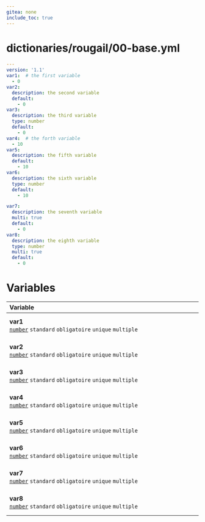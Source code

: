 ```yaml
---
gitea: none
include_toc: true
---
```

# dictionaries/rougail/00-base.yml

```yaml
---
version: '1.1'
var1:  # the first variable
  - 0
var2:
  description: the second variable
  default:
    - 0
var3:
  description: the third variable
  type: number
  default:
    - 0
var4:  # the forth variable
  - 10
var5:
  description: the fifth variable
  default:
    - 10
var6:
  description: the sixth variable
  type: number
  default:
    - 10

var7:
  description: the seventh variable
  multi: true
  default:
    - 0
var8:
  description: the eighth variable
  type: number
  multi: true
  default:
    - 0
```
# Variables

| Variable&nbsp;&nbsp;&nbsp;&nbsp;&nbsp;&nbsp;&nbsp;&nbsp;&nbsp;&nbsp;&nbsp;&nbsp;&nbsp;&nbsp;&nbsp;&nbsp;&nbsp;&nbsp;&nbsp;&nbsp;&nbsp;&nbsp;&nbsp;&nbsp;&nbsp;&nbsp;&nbsp;&nbsp;&nbsp;&nbsp;&nbsp;&nbsp;&nbsp;&nbsp;&nbsp;&nbsp;&nbsp;&nbsp;&nbsp;&nbsp;&nbsp;&nbsp;&nbsp;&nbsp;&nbsp;&nbsp;&nbsp;&nbsp;&nbsp;&nbsp;&nbsp;&nbsp;&nbsp;&nbsp;&nbsp;&nbsp;&nbsp;&nbsp;&nbsp;&nbsp;&nbsp;&nbsp;&nbsp;&nbsp;&nbsp;&nbsp;&nbsp;&nbsp;&nbsp;&nbsp;&nbsp;&nbsp;&nbsp;&nbsp;&nbsp;&nbsp;&nbsp;&nbsp;&nbsp;&nbsp;&nbsp;&nbsp;&nbsp;&nbsp;&nbsp;&nbsp;&nbsp;&nbsp;&nbsp;&nbsp;&nbsp;&nbsp;&nbsp;&nbsp;&nbsp;&nbsp;&nbsp;&nbsp;&nbsp;&nbsp;&nbsp;&nbsp;&nbsp;&nbsp;&nbsp;&nbsp;&nbsp;&nbsp;&nbsp;&nbsp;&nbsp;&nbsp;&nbsp;&nbsp;&nbsp;&nbsp;&nbsp;&nbsp;&nbsp;&nbsp;   | Description&nbsp;&nbsp;&nbsp;&nbsp;&nbsp;&nbsp;&nbsp;&nbsp;&nbsp;&nbsp;&nbsp;&nbsp;&nbsp;&nbsp;&nbsp;&nbsp;&nbsp;&nbsp;&nbsp;&nbsp;&nbsp;&nbsp;&nbsp;&nbsp;&nbsp;&nbsp;&nbsp;&nbsp;&nbsp;&nbsp;&nbsp;&nbsp;&nbsp;&nbsp;&nbsp;&nbsp;&nbsp;&nbsp;&nbsp;&nbsp;&nbsp;&nbsp;&nbsp;&nbsp;&nbsp;&nbsp;&nbsp;&nbsp;&nbsp;&nbsp;&nbsp;&nbsp;&nbsp;&nbsp;&nbsp;&nbsp;&nbsp;&nbsp;&nbsp;&nbsp;&nbsp;&nbsp;&nbsp;&nbsp;&nbsp;&nbsp;&nbsp;&nbsp;&nbsp;&nbsp;&nbsp;&nbsp;&nbsp;&nbsp;&nbsp;&nbsp;&nbsp;&nbsp;&nbsp;&nbsp;&nbsp;&nbsp;&nbsp;&nbsp;&nbsp;&nbsp;&nbsp;&nbsp;&nbsp;&nbsp;&nbsp;&nbsp;&nbsp;&nbsp;&nbsp;&nbsp;&nbsp;&nbsp;&nbsp;&nbsp;&nbsp;&nbsp;&nbsp;&nbsp;&nbsp;&nbsp;&nbsp;&nbsp;&nbsp;&nbsp;&nbsp;&nbsp;&nbsp;&nbsp;&nbsp;&nbsp;&nbsp;   |
|------------------------------------------------------------------------------------------------------------------------------------------------------------------------------------------------------------------------------------------------------------------------------------------------------------------------------------------------------------------------------------------------------------------------------------------------------------------------------------------------------------------------------------------------------------------------------------------------------------------------------------------------------------------------------------------------------------------------------------------------------------|---------------------------------------------------------------------------------------------------------------------------------------------------------------------------------------------------------------------------------------------------------------------------------------------------------------------------------------------------------------------------------------------------------------------------------------------------------------------------------------------------------------------------------------------------------------------------------------------------------------------------------------------------------------------------------------------------------------------------------------------|
| **var1**<br/>[`number`](https://rougail.readthedocs.io/en/latest/variable.html#variables-types) `standard` `obligatoire` `unique` `multiple`                                                                                                                                                                                                                                                                                                                                                                                                                                                                                                                                                                                                               | The first variable.<br/>**Défaut**: <br/>- 0                                                                                                                                                                                                                                                                                                                                                                                                                                                                                                                                                                                                                                                                                                |
| **var2**<br/>[`number`](https://rougail.readthedocs.io/en/latest/variable.html#variables-types) `standard` `obligatoire` `unique` `multiple`                                                                                                                                                                                                                                                                                                                                                                                                                                                                                                                                                                                                               | The second variable.<br/>**Défaut**: <br/>- 0                                                                                                                                                                                                                                                                                                                                                                                                                                                                                                                                                                                                                                                                                               |
| **var3**<br/>[`number`](https://rougail.readthedocs.io/en/latest/variable.html#variables-types) `standard` `obligatoire` `unique` `multiple`                                                                                                                                                                                                                                                                                                                                                                                                                                                                                                                                                                                                               | The third variable.<br/>**Défaut**: <br/>- 0                                                                                                                                                                                                                                                                                                                                                                                                                                                                                                                                                                                                                                                                                                |
| **var4**<br/>[`number`](https://rougail.readthedocs.io/en/latest/variable.html#variables-types) `standard` `obligatoire` `unique` `multiple`                                                                                                                                                                                                                                                                                                                                                                                                                                                                                                                                                                                                               | The forth variable.<br/>**Défaut**: <br/>- 10                                                                                                                                                                                                                                                                                                                                                                                                                                                                                                                                                                                                                                                                                               |
| **var5**<br/>[`number`](https://rougail.readthedocs.io/en/latest/variable.html#variables-types) `standard` `obligatoire` `unique` `multiple`                                                                                                                                                                                                                                                                                                                                                                                                                                                                                                                                                                                                               | The fifth variable.<br/>**Défaut**: <br/>- 10                                                                                                                                                                                                                                                                                                                                                                                                                                                                                                                                                                                                                                                                                               |
| **var6**<br/>[`number`](https://rougail.readthedocs.io/en/latest/variable.html#variables-types) `standard` `obligatoire` `unique` `multiple`                                                                                                                                                                                                                                                                                                                                                                                                                                                                                                                                                                                                               | The sixth variable.<br/>**Défaut**: <br/>- 10                                                                                                                                                                                                                                                                                                                                                                                                                                                                                                                                                                                                                                                                                               |
| **var7**<br/>[`number`](https://rougail.readthedocs.io/en/latest/variable.html#variables-types) `standard` `obligatoire` `unique` `multiple`                                                                                                                                                                                                                                                                                                                                                                                                                                                                                                                                                                                                               | The seventh variable.<br/>**Défaut**: <br/>- 0                                                                                                                                                                                                                                                                                                                                                                                                                                                                                                                                                                                                                                                                                              |
| **var8**<br/>[`number`](https://rougail.readthedocs.io/en/latest/variable.html#variables-types) `standard` `obligatoire` `unique` `multiple`                                                                                                                                                                                                                                                                                                                                                                                                                                                                                                                                                                                                               | The eighth variable.<br/>**Défaut**: <br/>- 0                                                                                                                                                                                                                                                                                                                                                                                                                                                                                                                                                                                                                                                                                               |


